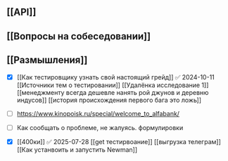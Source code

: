 ## [[API]]
## [[Вопросы на собеседовании]]
## [[Размышления]]



- [x] [[Как тестировщику узнать свой настоящий грейд]] ✅ 2024-10-11
[[Источники тем о тестировании]]
[[Удалёнка исследование 1]]
[[менеджменту всегда дешевле нанять рой джунов и деревню индусов]]
[[история происхождения первого бага это ложь]]
- [ ] https://www.kinopoisk.ru/special/welcome_to_alfabank/
- [ ] Как сообщать о проблеме, не жалуясь. формулировки
- [x] [[400ки]] ✅ 2025-07-28
[[get тестирвоание]]
[[выгрузка телеграм]]
[[Как устанвоить и запустить Newman]]


